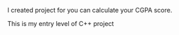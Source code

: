 I created project for you can calculate your CGPA score.








This is my entry level of C++ project
